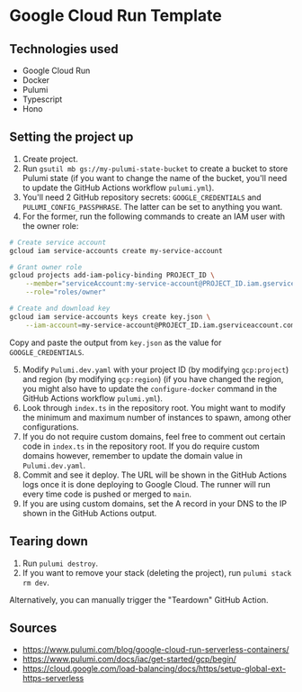 # Google Cloud Run Template

## Technologies used

- Google Cloud Run
- Docker
- Pulumi
- Typescript
- Hono

## Setting the project up

1. Create project.
2. Run `gsutil mb gs://my-pulumi-state-bucket` to create a bucket to store Pulumi state (if you want to change the name of the bucket, you'll need to update the GitHub Actions workflow `pulumi.yml`).
3. You'll need 2 GitHub repository secrets: `GOOGLE_CREDENTIALS` and `PULUMI_CONFIG_PASSPHRASE`. The latter can be set to anything you want. 
4. For the former, run the following commands to create an IAM user with the owner role:
```bash
# Create service account
gcloud iam service-accounts create my-service-account

# Grant owner role
gcloud projects add-iam-policy-binding PROJECT_ID \
    --member="serviceAccount:my-service-account@PROJECT_ID.iam.gserviceaccount.com" \
    --role="roles/owner"

# Create and download key
gcloud iam service-accounts keys create key.json \
    --iam-account=my-service-account@PROJECT_ID.iam.gserviceaccount.com
```
Copy and paste the output from `key.json` as the value for `GOOGLE_CREDENTIALS`.

5. Modify `Pulumi.dev.yaml` with your project ID (by modifying `gcp:project`) and region (by modifying `gcp:region`) (if you have changed the region, you might also have to update the `configure-docker` command in the GitHub Actions workflow `pulumi.yml`).
6. Look through `index.ts` in the repository root. You might want to modify the minimum and maximum number of instances to spawn, among other configurations.
7. If you do not require custom domains, feel free to comment out certain code in `index.ts` in the repository root. If you do require custom domains however, remember to update the domain value in `Pulumi.dev.yaml`.
8. Commit and see it deploy. The URL will be shown in the GitHub Actions logs once it is done deploying to Google Cloud. The runner will run every time code is pushed or merged to `main`.
9. If you are using custom domains, set the A record in your DNS to the IP shown in the GitHub Actions output.

## Tearing down

1. Run `pulumi destroy`.
2. If you want to remove your stack (deleting the project), run `pulumi stack rm dev`.

Alternatively, you can manually trigger the "Teardown" GitHub Action.

## Sources

- https://www.pulumi.com/blog/google-cloud-run-serverless-containers/
- https://www.pulumi.com/docs/iac/get-started/gcp/begin/
- https://cloud.google.com/load-balancing/docs/https/setup-global-ext-https-serverless
